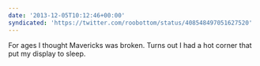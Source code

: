 ```yaml
---
date: '2013-12-05T10:12:46+00:00'
syndicated: 'https://twitter.com/roobottom/status/408548497051627520'
---
```

For ages I thought Mavericks was broken. Turns out I had a hot corner that put my display to sleep.
